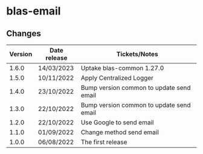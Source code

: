 # blas-email

## Changes

| Version | Date release | Tickets/Notes                            |
|---------|--------------|------------------------------------------|
| 1.6.0   | 14/03/2023   | Uptake blas-common 1.27.0                |
| 1.5.0   | 10/11/2022   | Apply Centralized Logger                 |
| 1.4.0   | 23/10/2022   | Bump version common to update send email |
| 1.3.0   | 22/10/2022   | Bump version common to update send email |
| 1.2.0   | 22/10/2022   | Use Google to send email                 |
| 1.1.0   | 01/09/2022   | Change method send email                 |
| 1.0.0   | 06/08/2022   | The first release                        |
